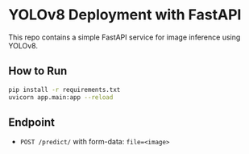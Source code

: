 # YOLOv8 Deployment with FastAPI

This repo contains a simple FastAPI service for image inference using YOLOv8.

## How to Run

```bash
pip install -r requirements.txt
uvicorn app.main:app --reload
```

## Endpoint

- `POST /predict/` with form-data: `file=<image>`
